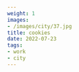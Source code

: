```yaml
---
weight: 1
images:
- /images/city/37.jpg
title: cookies
date: 2022-07-23
tags:
- work
- city
---
```

